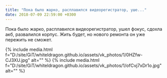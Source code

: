 ```yaml
---
title: "Пока было жарко, расплавился видеорегистратор, уше..."
date: 2018-07-09 22:59:00 +0300
---
```


Пока было жарко, расплавился видеорегистратор, ушел фокус, сдохла акб, развалился корпус. Жить будет, но нового ремонта он уже пережить не сможет.


{% include media.html f="D:/site/GiT/whiteldragon.github.io/assets/vk_photos/1/0HZfw-CJ3XU.jpg" alt="" %}
{% include media.html f="D:/site/GiT/whiteldragon.github.io/assets/vk_photos/1/ofCvj7xDr1o.jpg" alt="" %}
